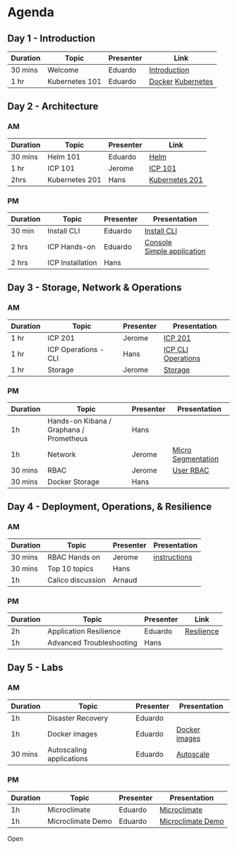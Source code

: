 # Agenda

## Day 1 - Introduction

| Duration | Topic | Presenter | Link |
|---|---|---|---|
| 30 mins | Welcome | Eduardo | [Introduction](https://github.com/ibm-cloud-architecture/icp-operations/blob/master/Training/ICP%20Operations%20Intro.pptx?raw=true)
| 1 hr | Kubernetes 101 | Eduardo | [Docker](https://github.com/ibm-cloud-architecture/icp-operations/blob/master/Training/Containers%20and%20Docker_MI.pptx?raw=true) [Kubernetes](https://github.com/ibm-cloud-architecture/icp-operations/blob/master/Training/Kubernetes%20basics_AWG.pptx?raw=true)




## Day 2 - Architecture

### AM

| Duration | Topic | Presenter | Link |
|---|---|---|---|
| 30 mins | Helm 101 | Eduardo | [Helm](https://github.com/ibm-cloud-architecture/icp-operations/blob/master/Training/Helm%20basics_AWG.pptx?raw=true) |
| 1 hr | ICP 101 | Jerome |  [ICP 101](https://github.com/ibm-cloud-architecture/icp-operations/blob/master/Training/IBM%20Cloud%20Private.pptx?raw=true) |
| 2hrs | Kubernetes 201 | Hans | [Kubernetes 201](https://github.com/ibm-cloud-architecture/icp-operations/blob/master/Training/Kubernetes201.pptx?raw=true)

### PM
| Duration | Topic | Presenter | Presentation |
|---|---|---|---|
| 30 min | Install CLI | Eduardo | [Install CLI](https://github.com/patrocinio/cloud-private-bootcamp/blob/master/Labs_development/Lab-Install-CLI-Tools_DJM.md)
| 2 hrs | ICP Hands-on | Eduardo | [Console](https://github.com/patrocinio/cloud-private-bootcamp/blob/master/Labs_development/Lab-Console-Treasure-Hunt_DJM.md)<br> [Simple application](https://github.com/patrocinio/cloud-private-bootcamp/blob/master/Labs_development/Lab-Deploy-NodeJS-Helm_DJM.md)
| 2 hrs | ICP Installation | Hans |

## Day 3 - Storage, Network & Operations

### AM

| Duration | Topic | Presenter | Presentation |
|---|---|---|---|
| 1 hr | ICP 201 | Jerome | [ICP 201](https://github.com/ibm-cloud-architecture/icp-operations/blob/master/Training/ICP%20Architecture%20-%20JMA%20-%20JOW.pptx?raw=true) |
| 1 hr | ICP Operations - CLI | Hans | [ICP CLI Operations](kubectl.md)
| 1 hr | Storage | Jerome |[Storage](https://github.com/ibm-cloud-architecture/icp-operations/blob/master/Training/ICP_Storage-JMA.pdf?raw=true)

### PM

| Duration | Topic | Presenter | Presentation |
|---|---|---|---|
| 1h | Hands-on Kibana / Graphana	 / Prometheus | Hans
| 1h | Network | Jerome |[Micro Segmentation](https://github.com/ibm-cloud-architecture/icp-operations/blob/master/Training/Micro-segmantation.pdf?raw=true)
| 30 mins | RBAC | Jerome |[User RBAC](https://github.com/ibm-cloud-architecture/icp-operations/blob/master/Training/User_RBAC.pdf?raw=true)
| 30 mins | Docker Storage | Hans |

## Day 4 - Deployment, Operations, & Resilience

### AM

| Duration | Topic | Presenter | Presentation |
|---|---|---|---|
| 30 mins | RBAC Hands on | Jerome | [instructions](https://github.com/ibm-cloud-architecture/icp-operations/blob/master/Training/rbac_handson.md)
| 30 mins | Top 10 topics | Hans
| 1h | Calico discussion | Arnaud |

### PM

| Duration | Topic | Presenter | Link |
|---|---|---|---|
| 2h | Application Resilience | Eduardo | [Resilience](https://github.ibm.com/eduardop/chaos-monkey-playing-ping-pong/blob/master/v2/Presentation/Kubernetes-Resilience.pptx?raw=true)
| 1h | Advanced Troubleshooting | Hans |

## Day 5 - Labs

### AM

| Duration | Topic | Presenter | Presentation |
|---|---|---|---|
| 1h | Disaster Recovery | Eduardo |
| 1h | Docker images | Eduardo | [Docker images](https://github.com/patrocinio/cloud-private-bootcamp/blob/master/Labs_development/Lab-Private-Docker-Registry-CJH.md)
| 30 mins | Autoscaling applications | Eduardo | [Autoscale](https://ansi.23-5.eu/2018/02/workload-container-autoscaling-kubernetes/)



### PM

| Duration | Topic | Presenter | Presentation |
|---|---|---|---|
| 1h | Microclimate | Eduardo | [Microclimate](https://github.com/ibm-cloud-architecture/icp-operations/blob/master/Training/Microclimate_DJM.pptx?raw=true)
| 1h | Microclimate Demo | Eduardo | [Microclimate Demo](https://youtu.be/iMQnrMBeEc8)
Open
